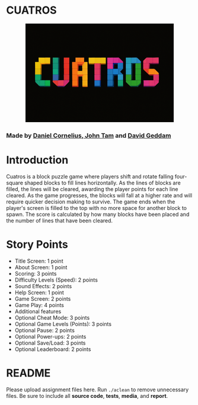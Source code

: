 # CUATROS

<p align="center">
<img src="20250408_2216_Geometric Game Letters_simple_compose_01jrc5c7b5ff1b4vnbn8a11h0t.png"
width="400">
</p>
<h3>
Made by <a href="https://github.com/dcorn713"> Daniel Cornelius</a>,<a href="https://github.com/jtam496"> John Tam</a> and <a href="https://github.com/dave21-py"> David Geddam</a>
</h3>

# Introduction

Cuatros is a block puzzle game where players shift and rotate falling four-square shaped blocks to fill lines horizontally. As the lines of blocks are filled, the lines will be cleared, awarding the player points for each line cleared. As the game progresses, the blocks will fall at a higher rate and will require quicker decision making to survive. The game ends when the player's screen is filled to the top with no more space for another block to spawn. The score is calculated by how many blocks have been placed and the number of lines that have been cleared.

# Story Points
- Title Screen: 1 point
- About Screen: 1 point
- Scoring: 3 points
- Difficulty Levels (Speed): 2 points
- Sound Effects: 2 points
- Help Screen: 1 point
- Game Screen: 2 points
- Game Play: 4 points
- Additional features
- Optional Cheat Mode: 3 points
- Optional Game Levels (Points): 3 points
- Optional Pause: 2 points
- Optional Power-ups: 2 points
- Optional Save/Load: 3 points
- Optional Leaderboard: 2 points














# README

Please upload assignment files here. Run `./aclean` to remove unnecessary files. Be sure to include all **source code**, **tests**, **media**, and **report**.
